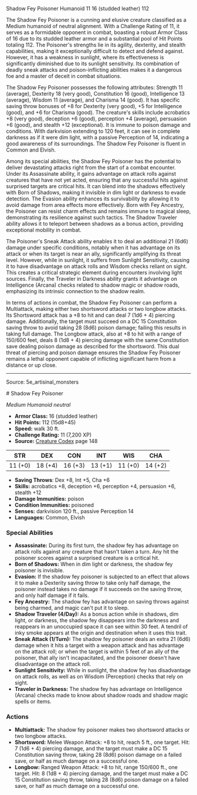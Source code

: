 <MonsterName/>Shadow Fey Poisoner</MonsterName>
<CreatureType/>Humanoid</CreatureType>
<CR/>11</CR>
<AC/>16 (studded leather)</AC>
<HP/>112</HP>
<summary>The Shadow Fey Poisoner is a cunning and elusive creature classified as a Medium humanoid of neutral alignment. With a Challenge Rating of 11, it serves as a formidable opponent in combat, boasting a robust Armor Class of 16 due to its studded leather armor and a substantial pool of Hit Points totaling 112. The Poisoner's strengths lie in its agility, dexterity, and stealth capabilities, making it exceptionally difficult to detect and defend against. However, it has a weakness in sunlight, where its effectiveness is significantly diminished due to its sunlight sensitivity. Its combination of deadly sneak attacks and poison-inflicting abilities makes it a dangerous foe and a master of deceit in combat situations.</summary>

<detail>

The Shadow Fey Poisoner possesses the following attributes: Strength 11 (average), Dexterity 18 (very good), Constitution 16 (good), Intelligence 13 (average), Wisdom 11 (average), and Charisma 14 (good). It has specific saving throw bonuses of +8 for Dexterity (very good), +5 for Intelligence (good), and +6 for Charisma (good). The creature's skills include acrobatics +8 (very good), deception +6 (good), perception +4 (average), persuasion +6 (good), and stealth +12 (exceptional). It is immune to poison damage and conditions. With darkvision extending to 120 feet, it can see in complete darkness as if it were dim light, with a passive Perception of 14, indicating a good awareness of its surroundings. The Shadow Fey Poisoner is fluent in Common and Elvish.

Among its special abilities, the Shadow Fey Poisoner has the potential to deliver devastating attacks right from the start of a combat encounter. Under its Assassinate ability, it gains advantage on attack rolls against creatures that have not yet acted, ensuring that any successful hits against surprised targets are critical hits. It can blend into the shadows effectively with Born of Shadows, making it invisible in dim light or darkness to evade detection. The Evasion ability enhances its survivability by allowing it to avoid damage from area effects more effectively. Born with Fey Ancestry, the Poisoner can resist charm effects and remains immune to magical sleep, demonstrating its resilience against such tactics. The Shadow Traveler ability allows it to teleport between shadows as a bonus action, providing exceptional mobility in combat. 

The Poisoner's Sneak Attack ability enables it to deal an additional 21 (6d6) damage under specific conditions, notably when it has advantage on its attack or when its target is near an ally, significantly amplifying its threat level. However, while in sunlight, it suffers from Sunlight Sensitivity, causing it to have disadvantage on attack rolls and Wisdom checks reliant on sight. This creates a critical strategic element during encounters involving light sources. Finally, the Traveler in Darkness ability grants it advantage on Intelligence (Arcana) checks related to shadow magic or shadow roads, emphasizing its intrinsic connection to the shadow realm.

In terms of actions in combat, the Shadow Fey Poisoner can perform a Multiattack, making either two shortsword attacks or two longbow attacks. Its Shortsword attack has a +8 to hit and can deal 7 (1d6 + 4) piercing damage. Additionally, the target must succeed on a DC 15 Constitution saving throw to avoid taking 28 (8d6) poison damage; failing this results in taking full damage. The Longbow attack, also at +8 to hit with a range of 150/600 feet, deals 8 (1d8 + 4) piercing damage with the same Constitution save dealing poison damage as described for the shortsword. This dual threat of piercing and poison damage ensures the Shadow Fey Poisoner remains a lethal opponent capable of inflicting significant harm from a distance or up close.</detail>



---

Source: 5e_artisinal_monsters

<statblock>
# Shadow Fey Poisoner

*Medium* *Humanoid* *neutral*

- **Armor Class:** 16 (studded leather)
- **Hit Points:** 112 (15d8+45)
- **Speed:** walk 30 ft.
- **Challenge Rating:** 11 (7,200 XP)
- **Source:** [Creature Codex](https://koboldpress.com/kpstore/product/creature-codex-for-5th-edition-dnd) page 148

| STR | DEX | CON | INT | WIS | CHA |
| --- | --- | --- | --- | --- | --- |
| 11 (+0) | 18 (+4) | 16 (+3) | 13 (+1) | 11 (+0) | 14 (+2) |

- **Saving Throws**: Dex +8, Int +5, Cha +6
- **Skills:** acrobatics +8, deception +6, perception +4, persuasion +6, stealth +12
- **Damage Immunities:** poison
- **Condition Immunities:** poisoned
- **Senses:** darkvision 120 ft., passive Perception 14
- **Languages:** Common, Elvish

### Special Abilities

- **Assassinate:** During its first turn, the shadow fey has advantage on attack rolls against any creature that hasn't taken a turn. Any hit the poisoner scores against a surprised creature is a critical hit.
- **Born of Shadows:** When in dim light or darkness, the shadow fey poisoner is invisible.
- **Evasion:** If the shadow fey poisoner is subjected to an effect that allows it to make a Dexterity saving throw to take only half damage, the poisoner instead takes no damage if it succeeds on the saving throw, and only half damage if it fails.
- **Fey Ancestry:** The shadow fey has advantage on saving throws against being charmed, and magic can't put it to sleep.
- **Shadow Traveler (4/Day):** As a bonus action while in shadows, dim light, or darkness, the shadow fey disappears into the darkness and reappears in an unoccupied space it can see within 30 feet. A tendril of inky smoke appears at the origin and destination when it uses this trait.
- **Sneak Attack (1/Turn):** The shadow fey poisoner deals an extra 21 (6d6) damage when it hits a target with a weapon attack and has advantage on the attack roll; or when the target is within 5 feet of an ally of the poisoner, that ally isn't incapacitated, and the poisoner doesn't have disadvantage on the attack roll.
- **Sunlight Sensitivity:** While in sunlight, the shadow fey has disadvantage on attack rolls, as well as on Wisdom (Perception) checks that rely on sight.
- **Traveler in Darkness:** The shadow fey has advantage on Intelligence (Arcana) checks made to know about shadow roads and shadow magic spells or items.

### Actions

- **Multiattack:** The shadow fey poisoner makes two shortsword attacks or two longbow attacks.
- **Shortsword:** Melee Weapon Attack: +8 to hit, reach 5 ft., one target. Hit: 7 (1d6 + 4) piercing damage, and the target must make a DC 15 Constitution saving throw, taking 28 (8d6) poison damage on a failed save, or half as much damage on a successful one.
- **Longbow:** Ranged Weapon Attack: +8 to hit, range 150/600 ft., one target. Hit: 8 (1d8 + 4) piercing damage, and the target must make a DC 15 Constitution saving throw, taking 28 (8d6) poison damage on a failed save, or half as much damage on a successful one.


</statblock>


